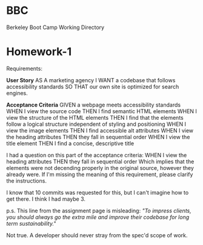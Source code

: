 # BBC
Berkeley Boot Camp Working Directory

# Homework-1

Requirements:

**User Story**
AS A marketing agency
I WANT a codebase that follows accessibility standards
SO THAT our own site is optimized for search engines.

**Acceptance Criteria**
GIVEN a webpage meets accessibility standards
WHEN I view the source code
THEN I find semantic HTML elements
WHEN I view the structure of the HTML elements
THEN I find that the elements follow a logical structure independent of styling and positioning
WHEN I view the image elements
THEN I find accessible alt attributes
WHEN I view the heading attributes
THEN they fall in sequential order
WHEN I view the title element
THEN I find a concise, descriptive title

I had a question on this part of the acceptance criteria:
WHEN I view the heading attributes
THEN they fall in sequential order
Which implies that the <h> elements were not decending properly in the original source, however they already were. If I'm missing the meaning of this requirement, please clarify the instructions.

I know that 10 commits was requested for this, but I can't imagine how to get there. I think I had maybe 3.

p.s. This line from the assignment page is misleading:
*"To impress clients, you should always go the extra mile and improve their codebase for long term sustainability."*

Not true. A developer should never stray from the spec'd scope of work.
